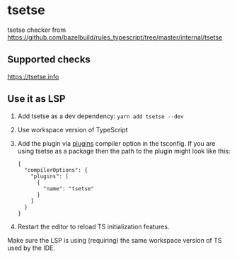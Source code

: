 # tsetse

tsetse checker from https://github.com/bazelbuild/rules_typescript/tree/master/internal/tsetse

## Supported checks

https://tsetse.info

## Use it as LSP

1.  Add tsetse as a dev dependency: `yarn add tsetse --dev`
2.  Use workspace version of TypeScript
3.  Add the plugin via
    [plugins](https://www.typescriptlang.org/tsconfig#plugins) compiler option
    in the tsconfig. If you are using tsetse as a package then the path to the
    plugin might look like this:

    ```jsonc
    {
      "compilerOptions": {
        "plugins": [
          {
            "name": "tsetse"
          }
        ]
      }
    }
    ```

4.  Restart the editor to reload TS initialization features.

Make sure the LSP is using (requiring) the same workspace version of TS used by the IDE.
